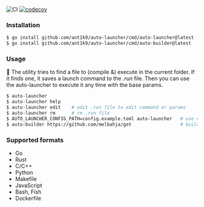 ![CI](https://github.com/ant1k9/auto-launcher/workflows/test/badge.svg)
[![codecov](https://codecov.io/gh/ant1k9/auto-launcher/branch/main/graph/badge.svg)](https://codecov.io/gh/ant1k9/auto-launcher)

### Installation

```bash
$ go install github.com/ant1k9/auto-launcher/cmd/auto-launcher@latest
$ go install github.com/ant1k9/auto-launcher/cmd/auto-builder@latest
```

### Usage

🔎 The utility tries to find a file to (compile &) execute in the current folder. If it finds one, it saves a launch command to the _.run_ file. Then you can use the auto-launcher to execute it any time with the base params.

```bash
$ auto-launcher
$ auto-launcher help
$ auto-launcher edit    # edit .run file to edit command or params
$ auto-launcher rm      # rm .run file
$ AUTO_LAUNCHER_CONFIG_PATH=config.example.toml auto-launcher   # use custom config
$ auto-builder https://github.com/melbahja/got                  # build an executable
```

### Supported formats

 - Go
 - Rust
 - C/C++
 - Python
 - Makefile
 - JavaScript
 - Bash, Fish
 - Dockerfile
